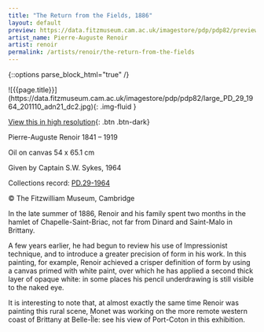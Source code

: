 ```yaml
---
title: "The Return from the Fields, 1886"
layout: default
preview: https://data.fitzmuseum.cam.ac.uk/imagestore/pdp/pdp82/preview_PD_29_1964_201110_adn21_dc2.jpg
artist_name: Pierre-Auguste Renoir
artist: renoir
permalink: /artists/renoir/the-return-from-the-fields
---
```

{::options parse_block_html="true" /}
<div class="text-center">
![{{page.title}}](https://data.fitzmuseum.cam.ac.uk/imagestore/pdp/pdp82/large_PD_29_1964_201110_adn21_dc2.jpg){: .img-fluid }

[View this in high resolution](https://data.fitzmuseum.cam.ac.uk/id/image/iiif/media-219052){: .btn .btn-dark}
</div>


Pierre-Auguste Renoir 1841 – 1919

Oil on canvas 54 x 65.1 cm

Given by Captain S.W. Sykes, 1964    

Collections record: [PD.29-1964](https://data.fitzmuseum.cam.ac.uk/id/object/2914)

© The Fitzwilliam Museum, Cambridge

In the late summer of 1886, Renoir and his family spent two months in the hamlet of Chapelle-Saint-Briac, not far from Dinard and Saint-Malo in Brittany.

A few years earlier, he had begun to review his use of Impressionist technique, and to introduce a greater precision of form in his work. In this painting, for example, Renoir achieved a crisper definition of form by using a canvas primed with white paint, over which he has applied a second thick layer of opaque white: in some places his pencil underdrawing is still visible to the naked eye.

It is interesting to note that, at almost exactly the same time Renoir was painting this rural scene, Monet was working on the more remote western coast of Brittany at Belle-Île: see his view of Port-Coton in this exhibition.
